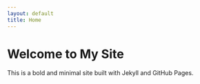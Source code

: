 ```yaml
---
layout: default
title: Home
---
```


# Welcome to My Site

This is a bold and minimal site built with Jekyll and GitHub Pages.
